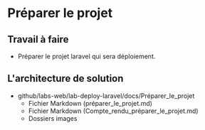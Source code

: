 # Préparer le projet
## Travail à faire 
- Préparer le projet laravel qui sera déploiement.

## L'architecture de solution 
- github/labs-web/lab-deploy-laravel/docs/Préparer_le_projet
  - Fichier Markdown (préparer_le_projet.md)
  - Fichier Markdown (Compte_rendu_préparer_le_projet.md)
  - Dossiers images